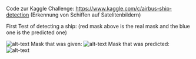 Code zur Kaggle Challenge: https://www.kaggle.com/c/airbus-ship-detection (Erkennung von Schiffen auf Satelitenbildern)

First Test of detecting a ship: (red mask above is the real mask and the blue one is the predicted one)

![alt-text](https://cloud.mowoe.com/apps/files_sharing/publicpreview/Y26x4CwqWwa3gGz?x=1911&y=560&a=true&file=ship_detect_comparison.png "Result of Detection")
Mask that was given:
![alt-text](https://cloud.mowoe.com/apps/files_sharing/publicpreview/tEqpi65Rzk2Hpqx?x=1911&y=560&a=true&file=Bildschirmfoto%2520vom%25202018-10-25%252017-51-15.png&scalingup=0 "Given")
Mask that was predicted:
![alt-text](https://cloud.mowoe.com/apps/files_sharing/publicpreview/9Hw8BrRJssgDJ28?x=1911&y=560&a=true&file=Bildschirmfoto%2520vom%25202018-10-25%252017-51-30.png&scalingup=0 "Prediction")